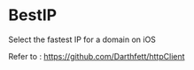 BestIP
======

Select the fastest IP for a domain on iOS

Refer to : https://github.com/Darthfett/httpClient
